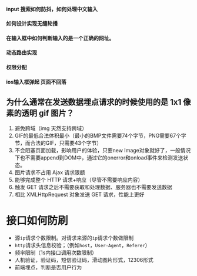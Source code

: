 #### input 搜索如何防抖，如何处理中文输入

#### 如何设计实现无缝轮播

#### 在输入框中如何判断输入的是一个正确的网址。

#### 动态路由实现

#### 权限分配

#### ios输入框弹起 页面不回落

## 为什么通常在发送数据埋点请求的时候使用的是 1x1 像素的透明 gif 图片？

1. 避免跨域（img 天然支持跨域）
2. GIF的最低合法体积最小（最小的BMP文件需要74个字节，PNG需要67个字节，而合法的GIF，只需要43个字节）
3. 不会阻塞页面加载，影响用户的体验，只要new Image对象就好了，一般情况下也不需要append到DOM中，通过它的onerror和onload事件来检测发送状态。
4. 图片请求不占用 Ajax 请求限额
5. 能够完成整个 HTTP 请求+响应（尽管不需要响应内容）
6. 触发 GET 请求之后不需要获取和处理数据、服务器也不需要发送数据
7. 相比 XMLHttpRequest 对象发送 GET 请求，性能上更好



# 接口如何防刷

- 源`ip`请求个数限制。对请求来源的`ip`请求个数做限制
- `http`请求头信息校验；（例如`host`，`User-Agent`，`Referer`）
- 频率限制（1s内接口调用次数限制）
- 人机验证，验证码，短信验证码，滑动图片形式，12306形式
- 前端埋点，判断是否用户行为





























